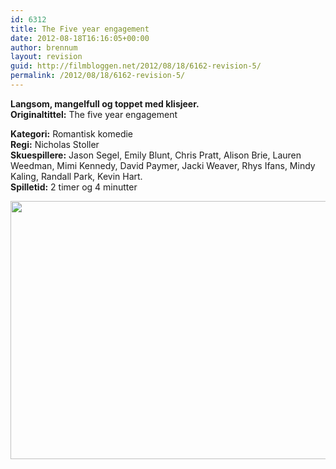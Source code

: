 ```yaml
---
id: 6312
title: The Five year engagement
date: 2012-08-18T16:16:05+00:00
author: brennum
layout: revision
guid: http://filmbloggen.net/2012/08/18/6162-revision-5/
permalink: /2012/08/18/6162-revision-5/
---
```

**Langsom, mangelfull og toppet med klisjeer.**  
**<!--more-->Originaltittel:** The five year engagement

  
**Kategori:** Romantisk komedie  
**Regi:** Nicholas Stoller  
**Skuespillere:** Jason Segel, Emily Blunt, Chris Pratt, Alison Brie, Lauren Weedman, Mimi Kennedy, David Paymer, Jacki Weaver, Rhys Ifans, Mindy Kaling, Randall Park, Kevin Hart.  
**Spilletid:** 2 timer og 4 minutter

<a href="http://filmbloggen.net/?attachment_id=6308" rel="attachment wp-att-6308"><img class="alignnone size-large wp-image-6308" src="http://filmbloggen.net/wp-content/uploads//2012/08/The-Five-Year-Engagement_03-620x413.jpg" alt="" width="620" height="413" /></a>